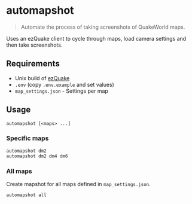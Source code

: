 # automapshot

> Automate the process of taking screenshots of QuakeWorld maps.

Uses an ezQuake client to cycle through maps, load camera settings and then take screenshots.

## Requirements

* Unix build of [ezQuake](https://github.com/ezQuake/ezquake-source)
* `.env` (copy `.env.example` and set values)
* `map_settings.json` - Settings per map

## Usage

```shell
automapshot [<maps> ...]
```

### Specific maps

```shell
automapshot dm2
automapshot dm2 dm4 dm6
```

### All maps

Create mapshot for all maps defined in `map_settings.json`.

```shell
automapshot all
```
